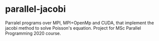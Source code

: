 # parallel-jacobi

Parralel programs over MPI, MPI+OpenMp and CUDA, that implement the jacobi method to solve Poisson's equation. Project for MSc Parallel Programming 2020 course.
